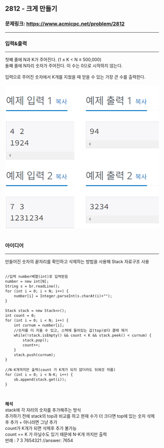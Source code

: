 ## 2812 - 크게 만들기

### 문제링크: <https://www.acmicpc.net/problem/2812>

---

### 입력&출력

---

첫째 줄에 N과 K가 주어진다. (1 ≤ K < N ≤ 500,000)<br>
둘째 줄에 N자리 숫자가 주어진다. 이 수는 0으로 시작하지 않는다.
<br><br>
입력으로 주어진 숫자에서 K개를 지웠을 때 얻을 수 있는 가장 큰 수를 출력한다.
<br><br>
<img src="../img/2812_ex.png" title="" alt="1138"></img><br><br>

### 아이디어

---

만들어진 숫자의 끝자리를 확인하고 삭제하는 방법을 사용해 Stack 자료구조 사용
<br>

<pre>
<code>
//입력 number배열(int)로 입력받음
number = new int[N];
String s = br.readLine();
for (int i = 0; i < N; i++) {
	number[i] = Integer.parseInt(s.charAt(i)+"");
}

Stack<Integer> stack = new Stack<>();
int count = 0;
for (int i = 0; i < N; i++) {
	int curnum = number[i];
	//숫자를 더 지울 수 있고, 스택에 들어있는 값(top)보다 클때 제거
	while(!stack.isEmpty() && count < K && stack.peek() < curnum) { 
		stack.pop();
		count++;
	}
	stack.push(curnum);
}

//N-K개까지만 출력(count 가 K개가 되지 않더라도 뒤에것 자름)
for (int i = 0; i < N-K; i++) {
	sb.append(stack.get(i));
}

</code>
</pre>

**해석**<br>
stack에 각 자리의 숫자를 추가해주는 방식<br>
추가하기 전에 stack의 top과 비교를 하고 현재 수가 더 크다면 top에 있는 숫자 삭제 후 추가 + 아니라면 그냥 추가<br>
count가 K개가 되면 삭제후 추가 불가능<br>
count == K 가 아닐수도 있기 때문에 N-K개 까지만 출력<br>
반례 : 7 3 7654321 //answer: 7654
